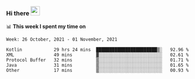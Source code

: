 ### Hi there <a href="https://www.gautamkrishnar.com/"><img src="https://media.giphy.com/media/hvRJCLFzcasrR4ia7z/giphy.gif" width="25px"></a>

📊 **This week I spent my time on**

<!--START_SECTION:waka-->
```text
Week: 26 October, 2021 - 01 November, 2021

Kotlin            29 hrs 24 mins  ███████████████████████▒░   92.96 % 
XML               49 mins         ▓░░░░░░░░░░░░░░░░░░░░░░░░   02.61 % 
Protocol Buffer   32 mins         ▒░░░░░░░░░░░░░░░░░░░░░░░░   01.71 % 
Java              31 mins         ▒░░░░░░░░░░░░░░░░░░░░░░░░   01.65 % 
Other             17 mins         ▒░░░░░░░░░░░░░░░░░░░░░░░░   00.93 % 
```
<!--END_SECTION:waka-->
